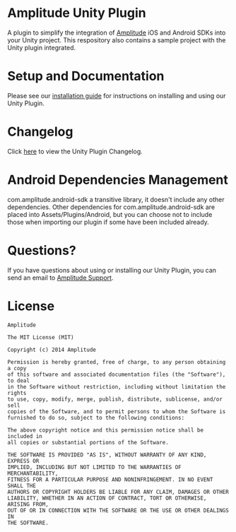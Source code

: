 Amplitude Unity Plugin
============

A plugin to simplify the integration of [Amplitude](https://www.amplitude.com) iOS and Android SDKs into your Unity project. This respository also contains a sample project with the Unity plugin integrated.

# Setup and Documentation #
Please see our [installation guide](https://amplitude.zendesk.com/hc/en-us/articles/115002991968-Unity-Plugin-Installation) for instructions on installing and using our Unity Plugin.

# Changelog #
Click [here](https://github.com/amplitude/unity-plugin/blob/master/CHANGELOG.md) to view the Unity Plugin Changelog.

# Android Dependencies Management
com.amplitude.android-sdk a transitive library, it doesn't include any other dependencies. Other dependencies for com.amplitude.android-sdk are placed into Assets/Plugins/Android, but you can choose not to include those when importing our plugin if some have been included already.

# Questions? #
If you have questions about using or installing our Unity Plugin, you can send an email to [Amplitude Support](mailto:platform@amplitude.com).

# License #
```text
Amplitude

The MIT License (MIT)

Copyright (c) 2014 Amplitude

Permission is hereby granted, free of charge, to any person obtaining a copy
of this software and associated documentation files (the "Software"), to deal
in the Software without restriction, including without limitation the rights
to use, copy, modify, merge, publish, distribute, sublicense, and/or sell
copies of the Software, and to permit persons to whom the Software is
furnished to do so, subject to the following conditions:

The above copyright notice and this permission notice shall be included in
all copies or substantial portions of the Software.

THE SOFTWARE IS PROVIDED "AS IS", WITHOUT WARRANTY OF ANY KIND, EXPRESS OR
IMPLIED, INCLUDING BUT NOT LIMITED TO THE WARRANTIES OF MERCHANTABILITY,
FITNESS FOR A PARTICULAR PURPOSE AND NONINFRINGEMENT. IN NO EVENT SHALL THE
AUTHORS OR COPYRIGHT HOLDERS BE LIABLE FOR ANY CLAIM, DAMAGES OR OTHER
LIABILITY, WHETHER IN AN ACTION OF CONTRACT, TORT OR OTHERWISE, ARISING FROM,
OUT OF OR IN CONNECTION WITH THE SOFTWARE OR THE USE OR OTHER DEALINGS IN
THE SOFTWARE.
```
